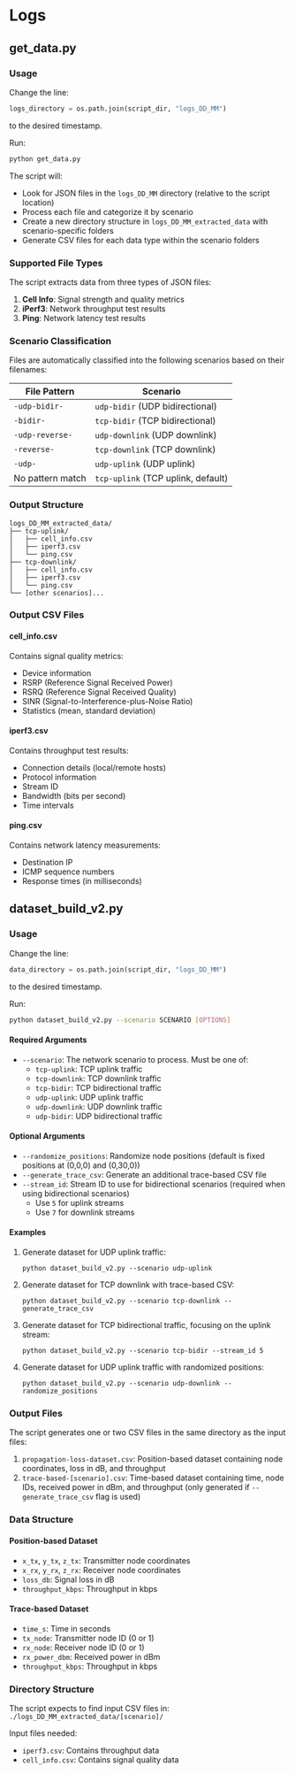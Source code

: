 # Logs

## get_data.py

### Usage

Change the line:

```python
logs_directory = os.path.join(script_dir, "logs_DD_MM")
```

to the desired timestamp.

Run:

```bash
python get_data.py
```

The script will:

- Look for JSON files in the `logs_DD_MM` directory (relative to the script location)
- Process each file and categorize it by scenario
- Create a new directory structure in `logs_DD_MM_extracted_data` with scenario-specific folders
- Generate CSV files for each data type within the scenario folders

### Supported File Types

The script extracts data from three types of JSON files:

1. **Cell Info**: Signal strength and quality metrics
2. **iPerf3**: Network throughput test results
3. **Ping**: Network latency test results

### Scenario Classification

Files are automatically classified into the following scenarios based on their filenames:

| File Pattern | Scenario |
| ------------ | -------- |
| `-udp-bidir-` | `udp-bidir` (UDP bidirectional) |
| `-bidir-` | `tcp-bidir` (TCP bidirectional) |
| `-udp-reverse-` | `udp-downlink` (UDP downlink) |
| `-reverse-` | `tcp-downlink` (TCP downlink) |
| `-udp-` | `udp-uplink` (UDP uplink) |
| No pattern match | `tcp-uplink` (TCP uplink, default) |

### Output Structure

```text
logs_DD_MM_extracted_data/
├── tcp-uplink/
│   ├── cell_info.csv
│   ├── iperf3.csv
│   └── ping.csv
├── tcp-downlink/
│   ├── cell_info.csv
│   ├── iperf3.csv
│   └── ping.csv
└── [other scenarios]...
```

### Output CSV Files

#### cell_info.csv

Contains signal quality metrics:

- Device information
- RSRP (Reference Signal Received Power)
- RSRQ (Reference Signal Received Quality)
- SINR (Signal-to-Interference-plus-Noise Ratio)
- Statistics (mean, standard deviation)

#### iperf3.csv

Contains throughput test results:

- Connection details (local/remote hosts)
- Protocol information
- Stream ID
- Bandwidth (bits per second)
- Time intervals

#### ping.csv

Contains network latency measurements:

- Destination IP
- ICMP sequence numbers
- Response times (in milliseconds)

## dataset_build_v2.py

### Usage

Change the line:

```python
data_directory = os.path.join(script_dir, "logs_DD_MM")
```

to the desired timestamp.

Run:

```bash
python dataset_build_v2.py --scenario SCENARIO [OPTIONS]
```

#### Required Arguments

- `--scenario`: The network scenario to process. Must be one of:
  - `tcp-uplink`: TCP uplink traffic
  - `tcp-downlink`: TCP downlink traffic
  - `tcp-bidir`: TCP bidirectional traffic
  - `udp-uplink`: UDP uplink traffic
  - `udp-downlink`: UDP downlink traffic
  - `udp-bidir`: UDP bidirectional traffic

#### Optional Arguments

- `--randomize_positions`: Randomize node positions (default is fixed positions at (0,0,0) and (0,30,0))
- `--generate_trace_csv`: Generate an additional trace-based CSV file
- `--stream_id`: Stream ID to use for bidirectional scenarios (required when using bidirectional scenarios)
  - Use `5` for uplink streams
  - Use `7` for downlink streams

#### Examples

1. Generate dataset for UDP uplink traffic:

   ```shell
   python dataset_build_v2.py --scenario udp-uplink
   ```

2. Generate dataset for TCP downlink with trace-based CSV:

   ```shell
   python dataset_build_v2.py --scenario tcp-downlink --generate_trace_csv
   ```

3. Generate dataset for TCP bidirectional traffic, focusing on the uplink stream:

   ```shell
   python dataset_build_v2.py --scenario tcp-bidir --stream_id 5
   ```

4. Generate dataset for UDP uplink traffic with randomized positions:

   ```shell
   python dataset_build_v2.py --scenario udp-downlink --randomize_positions
   ```

### Output Files

The script generates one or two CSV files in the same directory as the input files:

1. `propagation-loss-dataset.csv`: Position-based dataset containing node coordinates, loss in dB, and throughput
2. `trace-based-[scenario].csv`: Time-based dataset containing time, node IDs, received power in dBm, and throughput (only generated if `--generate_trace_csv` flag is used)

### Data Structure

#### Position-based Dataset

- `x_tx`, `y_tx`, `z_tx`: Transmitter node coordinates
- `x_rx`, `y_rx`, `z_rx`: Receiver node coordinates
- `loss_db`: Signal loss in dB
- `throughput_kbps`: Throughput in kbps

#### Trace-based Dataset

- `time_s`: Time in seconds
- `tx_node`: Transmitter node ID (0 or 1)
- `rx_node`: Receiver node ID (0 or 1)
- `rx_power_dbm`: Received power in dBm
- `throughput_kbps`: Throughput in kbps

### Directory Structure

The script expects to find input CSV files in:
`./logs_DD_MM_extracted_data/[scenario]/`

Input files needed:

- `iperf3.csv`: Contains throughput data
- `cell_info.csv`: Contains signal quality data
